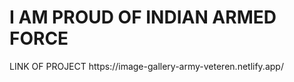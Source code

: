 <h1>I AM PROUD OF INDIAN ARMED FORCE</h1>
LINK OF PROJECT https://image-gallery-army-veteren.netlify.app/
